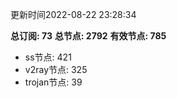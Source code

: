 更新时间2022-08-22 23:28:34

**总订阅: 73**
**总节点: 2792**
**有效节点: 785**
- ss节点: 421
- v2ray节点: 325
- trojan节点: 39
